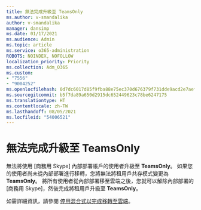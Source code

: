 ```yaml
---
title: 無法完成升級至 TeamsOnly
ms.author: v-smandalika
author: v-smandalika
manager: dansimp
ms.date: 01/17/2021
ms.audience: Admin
ms.topic: article
ms.service: o365-administration
ROBOTS: NOINDEX, NOFOLLOW
localization_priority: Priority
ms.collection: Adm_O365
ms.custom:
- "7556"
- "9004252"
ms.openlocfilehash: 0d7dc6017d85f9fba88e75ec370d676379f731dde9acd2e7aef8090d99c8f0f9
ms.sourcegitcommit: b5f7da89a650d2915dc652449623c78be6247175
ms.translationtype: HT
ms.contentlocale: zh-TW
ms.lasthandoff: 08/05/2021
ms.locfileid: "54006521"
---
```

# <a name="cannot-complete-upgrade-to-teamsonly"></a>無法完成升級至 TeamsOnly

無法將使用 [商務用 Skype] 內部部署帳戶的使用者升級至 **TeamsOnly**。 如果您的使用者尚未從內部部署進行移轉，您將無法將租用戶共存模式變更為 **TeamsOnly**。 將所有使用者從內部部署移至雲端之後，您就可以解除內部部署的 [商務用 Skype]，然後完成將租用戶升級至 **TeamsOnly**。 

如需詳細資訊，請參閱 [停用混合式以完成移轉至雲端](https://docs.microsoft.com/skypeforbusiness/hybrid/cloud-consolidation-disabling-hybrid)。 